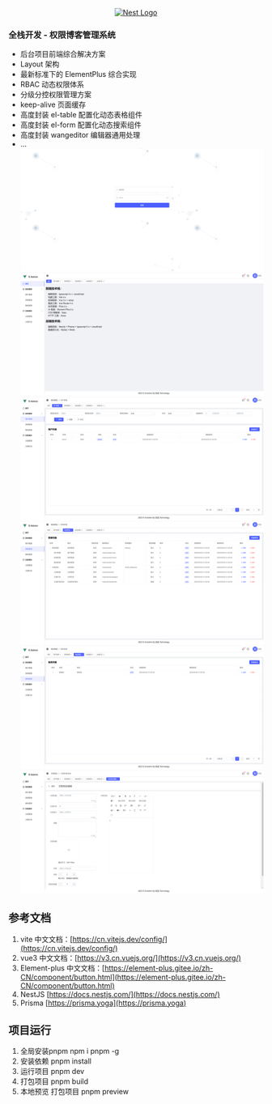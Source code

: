 <p align="center">
  <a href="http://nestjs.com/" target="blank"><img src="https://nestjs.com/img/logo-small.svg" width="200" alt="Nest Logo" /></a>
</p>

[circleci-image]: https://img.shields.io/circleci/build/github/nestjs/nest/master?token=abc123def456
[circleci-url]: https://circleci.com/gh/nestjs/nest

### 全栈开发 - 权限博客管理系统
- 后台项目前端综合解决方案
- Layout 架构
- 最新标准下的 ElementPlus 综合实现
- RBAC 动态权限体系
- 分级分控权限管理方案
- keep-alive 页面缓存
- 高度封装 el-table 配置化动态表格组件
- 高度封装 el-form 配置化动态搜索组件
- 高度封装 wangeditor 编辑器通用处理
- ...
[![1.png](imgs%2F1.png)](https://github.com/shuweitao/s-admin/blob/main/imgs/1.png)
[![2.png](imgs%2F2.png)](https://github.com/shuweitao/s-admin/blob/main/imgs/2.png)
[![3.png](imgs%2F3.png)](https://github.com/shuweitao/s-admin/blob/main/imgs/3.png)
[![4.png](imgs%2F4.png)](https://github.com/shuweitao/s-admin/blob/main/imgs/4.png)
[![5.png](imgs%2F5.png)](https://github.com/shuweitao/s-admin/blob/main/imgs/5.png)
[![6.png](imgs%2F6.png)](https://github.com/shuweitao/s-admin/blob/main/imgs/6.png)

## 参考文档

1. vite 中文文档：[https://cn.vitejs.dev/config/](https://cn.vitejs.dev/config/)
2. vue3 中文文档：[https://v3.cn.vuejs.org/](https://v3.cn.vuejs.org/)
3. Element-plus 中文文档：[https://element-plus.gitee.io/zh-CN/component/button.html](https://element-plus.gitee.io/zh-CN/component/button.html)
4. NestJS [https://docs.nestjs.com/](https://docs.nestjs.com/)
5. Prisma [https://prisma.yoga](https://prisma.yoga)

## 项目运行
1. 全局安装pnpm 
npm i pnpm -g
2. 安装依赖
pnpm install 
3. 运行项目
pnpm dev
4. 打包项目
pnpm build
5. 本地预览 打包项目
pnpm preview
